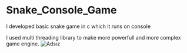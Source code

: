 # Snake_Console_Game
I developed basic snake game in c which it runs on console

I used multi threading library to make more powerfull and more complex game engine.
![Adsız](https://user-images.githubusercontent.com/33378290/110784626-f56b4100-827a-11eb-83ad-420393b248dd.png)
